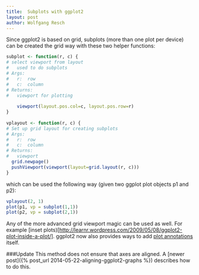 ```yaml
---
title:  Subplots with ggplot2
layout: post
author: Wolfgang Resch
---
```


Since ggplot2 is based on grid, subplots (more than one plot per
device) can be created the grid way with these two helper functions:

```r
subplot <- function(r, c) {
# select viewport from layout
#   used to do subplots
# Args:
#   r:  row
#   c:  column
# Returns:
#   viewport for plotting
 
    viewport(layout.pos.col=c, layout.pos.row=r)
}
 
vplayout <- function(r, c) {
# Set up grid layout for creating subplots
# Args:
#   r:  row
#   c:  column
# Returns:
#   viewport
  grid.newpage()
  pushViewport(viewport(layout=grid.layout(r, c)))
}
```

which can be used the following way (given two ggplot plot objects p1
and p2):

```r
vplayout(2, 1)
plot(p1, vp = subplot(1,1))
plot(p2, vp = subplot(2,1))
```

Any of the more advanced grid viewport magic can be used as well.  For
example [inset
plots)[http://learnr.wordpress.com/2009/05/08/ggplot2-plot-inside-a-plot/].
ggplot2 now also provides ways to add [plot annotations](https://github.com/hadley/ggplot2/wiki/Mixing-ggplot2-graphs-with-other-graphical-output)
itself.

###Update
This method does not ensure that axes are aligned.  A [newer post]({% post_url 2014-05-22-aligning-ggplot2-graphs %})
describes how to do this.
